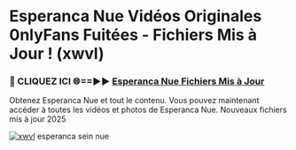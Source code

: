 # Esperanca Nue Vidéos Originales 0nlyFans Fuitées - Fichiers Mis à Jour ! (xwvl)

<h3>🔴 CLIQUEZ ICI 🌐==►► <a href="https://tinyurl.com/2pmr4ezf" rel="nofollow">Esperanca Nue Fichiers Mis à Jour</a></h3>

Obtenez Esperanca Nue et tout le contenu. Vous pouvez maintenant accéder à toutes les vidéos et photos de Esperanca Nue. Nouveaux fichiers mis à jour 2025

[![xwvl](https://i.imgur.com/6SNvagu.gif)](https://tinyurl.com/2pmr4ezf)
esperanca sein nue